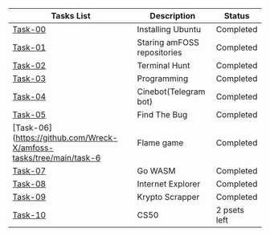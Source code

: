 **Tasks List**|**Description**|**Status**
--------------|---------------|---------------
[Task-00](https://github.com/Wreck-X/amfoss-tasks/tree/main/task-0)|Installing Ubuntu|Completed
[Task-01](https://github.com/Wreck-X/amfoss-tasks/tree/main/task-1)|Staring amFOSS repositories|Completed
[Task-02](https://github.com/Wreck-X/amfoss-tasks/tree/main/task-2)|Terminal Hunt|Completed
[Task-03](https://github.com/Wreck-X/amfoss-tasks/tree/main/task-3)|Programming|Completed
[Task-04](https://github.com/Wreck-X/amfoss-tasks/tree/main/task-4)|Cinebot(Telegram bot)|Completed
[Task-05](https://github.com/Wreck-X/amfoss-tasks/tree/main/task-5)|Find The Bug|Completed
[Task-06](https://github.com/Wreck-X/amfoss-tasks/tree/main/task-6|Flame game|Completed
[Task-07](https://github.com/Wreck-X/amfoss-tasks/tree/main/task-7)|Go WASM|Completed
[Task-08](https://github.com/Wreck-X/amfoss-tasks/tree/main/task-8)|Internet Explorer|Completed
[Task-09](https://github.com/Wreck-X/amfoss-tasks/tree/main/task-9)|Krypto Scrapper|Completed
[Task-10](https://github.com/Wreck-X/amfoss-tasks/tree/main/task-10)|CS50|2 psets left
